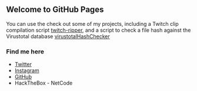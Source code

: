 ## Welcome to GitHub Pages

You can use the check out some of my projects, including a Twitch clip compilation script [twitch-ripper](https://github.com/moomincoder/twitch-ripper), and a script to check a file hash against the Virustotal database [virustotalHashChecker](https://github.com/moomincoder/virustotalHashChecker)

### Find me here
- [Twitter](https://twitter.com/PenguinEnginer)
- [Instagram](https://www.instagram.com/netcode01/)
- [GitHub](https://github.com/moomincoder)
- HackTheBox - NetCode
